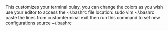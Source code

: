 This customizes your terminal oulay, you can change the colors as you wish
use your editor to access the ~/.bashrc file location:
sudo vim ~/.bashrc
paste the lines from customterminal
exit then run this command to set new configurations
source ~/.bashrc
